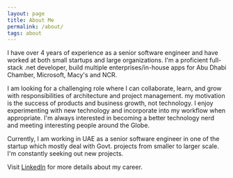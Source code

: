 ```yaml
---
layout: page
title: About Me
permalink: /about/
tags: about
---
```


I have over 4 years of experience as a senior software engineer and have worked at both small startups and large organizations. I'm a proficient full-stack .net developer, build multiple enterprises/in-house apps for Abu Dhabi Chamber, Microsoft, Macy's and NCR. 

I am looking for a challenging role where I can collaborate, learn, and grow with responsibilities of architecture and project management. my motivation is the success of products and business growth, not technology. I enjoy experimenting with new technology and incorporate into my workflow when appropriate. I'm always interested in becoming a better technology nerd and meeting interesting people around the Globe. 

Currently, I am working in UAE as a senior software engineer in one of the startup which mostly deal with Govt. projects from smaller to larger scale. I'm constantly seeking out new projects.

Visit [LinkedIn](https://www.linkedin.com/h/hafizmuhammadazeem) for more details about my career.